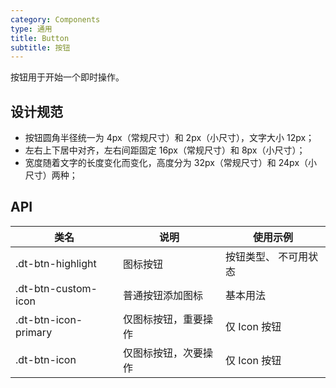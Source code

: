 ```yaml
---
category: Components
type: 通用
title: Button
subtitle: 按钮
---
```


按钮用于开始一个即时操作。

## 设计规范

- 按钮圆角半径统一为 4px（常规尺寸）和 2px（小尺寸），文字大小 12px；
- 左右上下居中对齐，左右间距固定 16px（常规尺寸）和 8px（小尺寸）；
- 宽度随着文字的长度变化而变化，高度分为 32px（常规尺寸）和 24px（小尺寸）两种；

## API

|类名  |说明  |使用示例  |
|---------|---------|---------|
|.dt-btn-highlight  | 图标按钮   | 按钮类型、 不可用状态  |
|.dt-btn-custom-icon  | 普通按钮添加图标   | 基本用法  |
|.dt-btn-icon-primary  | 仅图标按钮，重要操作   | 仅 Icon 按钮  |
|.dt-btn-icon  | 仅图标按钮，次要操作   | 仅 Icon 按钮  |
